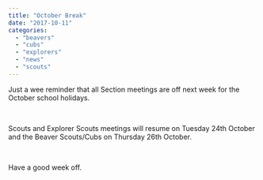 ```yaml
---
title: "October Break"
date: "2017-10-11"
categories: 
  - "beavers"
  - "cubs"
  - "explorers"
  - "news"
  - "scouts"
---
```


Just a wee reminder that all Section meetings are off next week for the October school holidays.

 

Scouts and Explorer Scouts meetings will resume on Tuesday 24th October and the Beaver Scouts/Cubs on Thursday 26th October.

 

Have a good week off.

